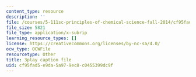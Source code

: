```yaml
---
content_type: resource
description: ''
file: /courses/5-111sc-principles-of-chemical-science-fall-2014/cf95fad5e9da5a979ec8c0455399dc9f_YEUyMX7kouw.vtt
file_size: 5821
file_type: application/x-subrip
learning_resource_types: []
license: https://creativecommons.org/licenses/by-nc-sa/4.0/
ocw_type: OCWFile
resourcetype: Other
title: 3play caption file
uid: cf95fad5-e9da-5a97-9ec8-c0455399dc9f
---
```

